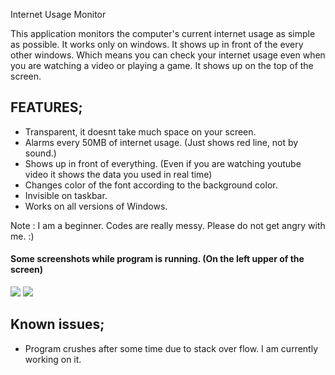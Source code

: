 Internet Usage Monitor

This application monitors the computer's current internet usage as simple as possible. It works only on windows. It shows up in front of the every other windows. Which means you can check your internet usage even when you are watching a video or playing a game. It shows up on the top of the screen. 




## **FEATURES;**

- Transparent, it doesnt take much space on your screen.
- Alarms every 50MB of internet usage. (Just shows red line, not by sound.)
- Shows up in front of everything. (Even if you are watching youtube video it shows the data you used in real time)
- Changes color of the font according to the background color.
- Invisible on taskbar.
- Works on all versions of Windows.


Note :  I am a beginner. Codes are really messy. Please do not get angry with me. :)

#### **Some screenshots while program is running.** (On the left upper of the screen)
![](https://i.ibb.co/zRJwLcz/Yeni-Bit-E-lem-Resmi-2.png)
![](https://i.ibb.co/DC4tbTP/Yeni-Bit-E-lem-Resmi.png)

## Known issues;
- Program crushes after some time due to stack over flow. I am currently working on it.
